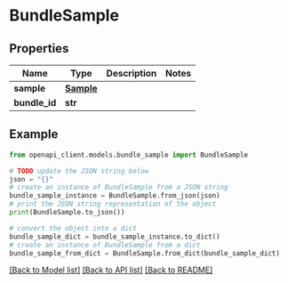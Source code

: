 # BundleSample


## Properties

Name | Type | Description | Notes
------------ | ------------- | ------------- | -------------
**sample** | [**Sample**](Sample.md) |  | 
**bundle_id** | **str** |  | 

## Example

```python
from openapi_client.models.bundle_sample import BundleSample

# TODO update the JSON string below
json = "{}"
# create an instance of BundleSample from a JSON string
bundle_sample_instance = BundleSample.from_json(json)
# print the JSON string representation of the object
print(BundleSample.to_json())

# convert the object into a dict
bundle_sample_dict = bundle_sample_instance.to_dict()
# create an instance of BundleSample from a dict
bundle_sample_from_dict = BundleSample.from_dict(bundle_sample_dict)
```
[[Back to Model list]](../README.md#documentation-for-models) [[Back to API list]](../README.md#documentation-for-api-endpoints) [[Back to README]](../README.md)


